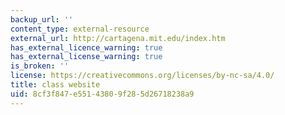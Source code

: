 ```yaml
---
backup_url: ''
content_type: external-resource
external_url: http://cartagena.mit.edu/index.htm
has_external_licence_warning: true
has_external_license_warning: true
is_broken: ''
license: https://creativecommons.org/licenses/by-nc-sa/4.0/
title: class website
uid: 8cf3f847-e551-4380-9f28-5d26718238a9
---
```

